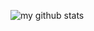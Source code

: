 ![my github stats](https://github-readme-stats.vercel.app/api?username=h4ppyy&count_private=true&show_icons=true)
